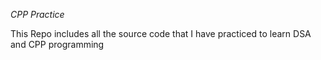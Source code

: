 *CPP Practice*

This Repo includes all the source code that I have practiced to learn DSA and CPP programming
